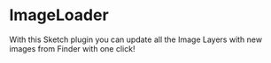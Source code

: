 # ImageLoader

With this Sketch plugin you can update all the Image Layers with new images from Finder with one click!
